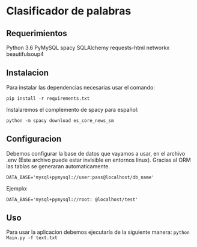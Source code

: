 # Clasificador de palabras

## Requerimientos

Python 3.6
PyMySQL
spacy
SQLAlchemy
requests-html
networkx
beautifulsoup4


## Instalacion
Para instalar las dependencias necesarias usar el comando:

``
pip install -r requirements.txt
``

Instalaremos el complemento de spacy para español:

``
python -m spacy download es_core_news_sm
``
 
## Configuracion

Debemos configurar la base de datos que vayamos a usar, en el archivo .env (Este archivo puede estar invisible en entornos linux). Gracias al ORM las tablas se generaran automaticamente.

``
DATA_BASE='mysql+pymysql://user:pass@localhost/db_name'
``

Ejemplo:

``
DATA_BASE='mysql+pymysql://root: @localhost/test'
``



## Uso

Para usar la aplicacion debemos ejecutarla de la siguiente manera:
``
python Main.py -f text.txt
``
 



